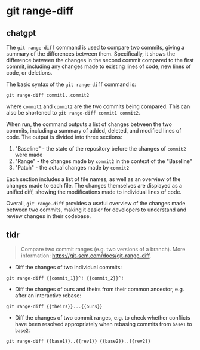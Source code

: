 # git range-diff 
## chatgpt 
The `git range-diff` command is used to compare two commits, giving a summary of the differences between them. Specifically, it shows the difference between the changes in the second commit compared to the first commit, including any changes made to existing lines of code, new lines of code, or deletions.

The basic syntax of the `git range-diff` command is:

```
git range-diff commit1..commit2
```

where `commit1` and `commit2` are the two commits being compared. This can also be shortened to `git range-diff commit1 commit2`.

When run, the command outputs a list of changes between the two commits, including a summary of added, deleted, and modified lines of code. The output is divided into three sections:

1. "Baseline" - the state of the repository before the changes of `commit2` were made
2. "Range" - the changes made by `commit2` in the context of the "Baseline"
3. "Patch" - the actual changes made by `commit2`

Each section includes a list of file names, as well as an overview of the changes made to each file. The changes themselves are displayed as a unified diff, showing the modifications made to individual lines of code.

Overall, `git range-diff` provides a useful overview of the changes made between two commits, making it easier for developers to understand and review changes in their codebase. 

## tldr 
 
> Compare two commit ranges (e.g. two versions of a branch).
> More information: <https://git-scm.com/docs/git-range-diff>.

- Diff the changes of two individual commits:

`git range-diff {{commit_1}}^! {{commit_2}}^!`

- Diff the changes of ours and theirs from their common ancestor, e.g. after an interactive rebase:

`git range-diff {{theirs}}...{{ours}}`

- Diff the changes of two commit ranges, e.g. to check whether conflicts have been resolved appropriately when rebasing commits from `base1` to `base2`:

`git range-diff {{base1}}..{{rev1}} {{base2}}..{{rev2}}`
